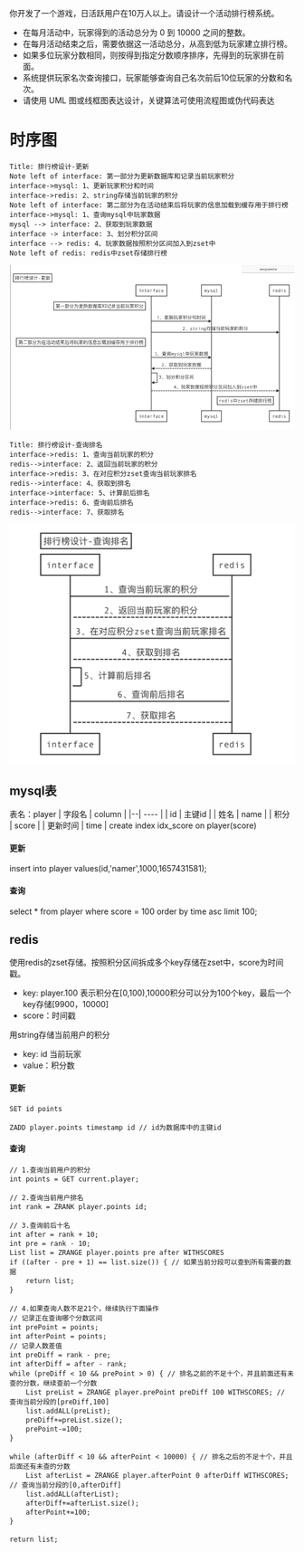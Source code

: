 你开发了一个游戏，日活跃用户在10万人以上。请设计一个活动排行榜系统。 
- 在每月活动中，玩家得到的活动总分为 0 到 10000 之间的整数。
- 在每月活动结束之后，需要依据这一活动总分，从高到低为玩家建立排行榜。 
- 如果多位玩家分数相同，则按得到指定分数顺序排序，先得到的玩家排在前面。 
- 系统提供玩家名次查询接口，玩家能够查询自己名次前后10位玩家的分数和名次。 
- 请使用 UML 图或线框图表达设计，关键算法可使用流程图或伪代码表达

# 时序图
```sequence
Title: 排行榜设计-更新
Note left of interface: 第一部分为更新数据库和记录当前玩家积分
interface->mysql: 1、更新玩家积分和时间
interface->redis: 2、string存储当前玩家的积分
Note left of interface: 第二部分为在活动结束后将玩家的信息加载到缓存用于排行榜
interface->mysql: 1、查询mysql中玩家数据
mysql --> interface: 2、获取到玩家数据
interface -> interface: 3、划分积分区间
interface --> redis: 4、玩家数据按照积分区间加入到zset中
Note left of redis: redis中zset存储排行榜
```
![alt 更新](更新.png)
```sequence
Title: 排行榜设计-查询排名
interface->redis: 1、查询当前玩家的积分
redis-->interface: 2、返回当前玩家的积分
interface->redis: 3、在对应积分zset查询当前玩家排名
redis-->interface: 4、获取到排名
interface->interface: 5、计算前后排名
interface->redis: 6、查询前后排名
redis-->interface: 7、获取排名
```
![alt 查询](查询.png)
## mysql表
表名：player
| 字段名 |  column |
|--| ----  |
| id | 主键id |
| 姓名 | name |
| 积分 | score |
| 更新时间 | time |
create index idx_score on player(score)
#### 更新
insert into player values(id,'namer',1000,1657431581);
#### 查询
select * from player where score = 100 order by time asc limit 100; 

## redis
使用redis的zset存储。按照积分区间拆成多个key存储在zset中，score为时间戳。
- key: player.100 表示积分在[0,100),10000积分可以分为100个key，最后一个key存储[9900，10000\]
- score：时间戳

用string存储当前用户的积分
- key: id 当前玩家
- value：积分数
#### 更新
```
SET id points

ZADD player.points timestamp id // id为数据库中的主键id
```
#### 查询
```
// 1.查询当前用户的积分
int points = GET current.player;

// 2.查询当前用户排名
int rank = ZRANK player.points id;

// 3.查询前后十名
int after = rank + 10;
int pre = rank - 10;
List list = ZRANGE player.points pre after WITHSCORES
if ((after - pre + 1) == list.size()) { // 如果当前分段可以查到所有需要的数据
    return list;
}

// 4.如果查询人数不足21个，继续执行下面操作
// 记录正在查询哪个分数区间
int prePoint = points;
int afterPoint = points;
// 记录人数差值
int preDiff = rank - pre;
int afterDiff = after - rank;
while (preDiff < 10 && prePoint > 0) { // 排名之前的不足十个，并且前面还有未查的分数，继续查前一个分数
    List preList = ZRANGE player.prePoint preDiff 100 WITHSCORES; // 查询当前分段的[preDiff,100]
    list.addALL(preList);
    preDiff+=preList.size();
    prePoint-=100;
}

while (afterDiff < 10 && afterPoint < 10000) { // 排名之后的不足十个，并且后面还有未查的分数
    List afterList = ZRANGE player.afterPoint 0 afterDiff WITHSCORES; // 查询当前分段的[0,afterDiff]
    list.addALL(afterList);
    afterDiff+=afterList.size();
    afterPoint+=100;
}

return list;
```